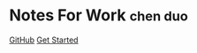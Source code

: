 # Notes For Work **<small>chen duo</small>**



[GitHub](https://github.com/TarventChen) [Get Started](README.md)